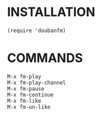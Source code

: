 # INSTALLATION

```
(require 'doubanfm)
```

# COMMANDS

```
M-x fm-play
M-x fm-play-channel
M-x fm-pause
M-x fm-continue
M-x fm-like
M-x fm-un-like
